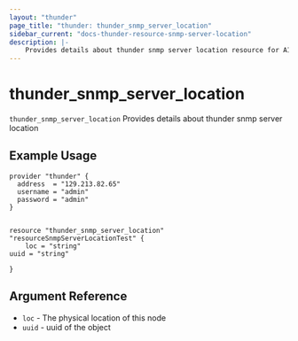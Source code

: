 ```yaml
---
layout: "thunder"
page_title: "thunder: thunder_snmp_server_location"
sidebar_current: "docs-thunder-resource-snmp-server-location"
description: |-
	Provides details about thunder snmp server location resource for A10
---
```


# thunder\_snmp\_server\_location

`thunder_snmp_server_location` Provides details about thunder snmp server location
## Example Usage


```hcl
provider "thunder" {
  address  = "129.213.82.65"
  username = "admin"
  password = "admin"
}


resource "thunder_snmp_server_location" "resourceSnmpServerLocationTest" {
	loc = "string"
uuid = "string"
 
}

```

## Argument Reference

* `loc` - The physical location of this node
* `uuid` - uuid of the object

